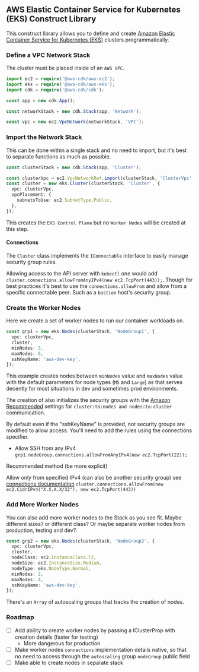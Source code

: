 ## AWS Elastic Container Service for Kubernetes (EKS) Construct Library

This construct library allows you to define and create [Amazon Elastic Container Service for Kubernetes (EKS)](https://aws.amazon.com/eks/) clusters programmatically.

### Define a VPC Network Stack

The cluster must be placed inside of an `AWS VPC`.

```ts
import ec2 = require('@aws-cdk/aws-ec2');
import eks = require('@aws-cdk/aws-eks');
import cdk = require('@aws-cdk/cdk');

const app = new cdk.App();

const networkStack = new cdk.Stack(app, 'Network');

const vpc = new ec2.VpcNetwork(networkStack, 'VPC');
```

### Import the Network Stack

This can be done within a single stack and no need to import, but it's best to separate functions as much as possible.

```ts
const clusterStack = new cdk.Stack(app, 'Cluster');

const clusterVpc = ec2.VpcNetworkRef.import(clusterStack, 'ClusterVpc', vpc.export());
const cluster = new eks.Cluster(clusterStack, 'Cluster', {
  vpc: clusterVpc,
  vpcPlacement: {
    subnetsToUse: ec2.SubnetType.Public,
  },
});
```

This creates the `EKS Control Plane` but no `Worker Nodes` will be created at this step.

#### Connections

The `Cluster` class implements the `IConnectable` interface to easily manage security group rules.

Allowing access to the API server with `kubectl` one would add `cluster.connections.allowFromAnyIPv4(new ec2.TcpPort(443));`. Though for best practices it's best to use the `connections.allowFrom` and allow from a specific connectable peer. Such as a `bastion` host's security group.

### Create the Worker Nodes

Here we create a set of worker nodes to run our container workloads on.

```ts
const grp1 = new eks.Nodes(clusterStack, 'NodeGroup1', {
  vpc: clusterVpc,
  cluster,
  minNodes: 3,
  maxNodes: 6,
  sshKeyName: 'aws-dev-key',
});
```

This example creates nodes between `minNodes` value and `maxNodes` value with the default parameters for node types (`M5` and `Large`) as that serves decently for most situations in dev and sometimes prod environments.

The creation of also initializes the security groups with the [Amazon Recommended](https://docs.aws.amazon.com/eks/latest/userguide/sec-group-reqs.html) settings for `cluster:to:nodes and nodes:to:cluster` communication.

By default even if the "sshKeyName" is provided, not security groups are modified to allow access. You'll need to add the rules using the connections specifier.

- Allow SSH from any IPv4 `grp1.nodeGroup.connections.allowFromAnyIPv4(new ec2.TcpPort(22));`

Recommended method (be more explicit)

Allow only from specified IPv4 (can also be another security group) see [connections documentation](https://awslabs.github.io/aws-cdk/refs/_aws-cdk_aws-ec2.html#connections) `cluster.connections.allowFrom(new ec2.CidrIPv4("X.X.X.X/32"), new ec2.TcpPort(443))`

### Add More Worker Nodes

You can also add more worker nodes to the Stack as you see fit. Maybe different sizes? or different class? Or maybe separate worker nodes from production, testing and dev?.

```ts
const grp2 = new eks.Nodes(clusterStack, 'NodeGroup2', {
  vpc: clusterVpc,
  cluster,
  nodeClass: ec2.InstanceClass.T2,
  nodeSize: ec2.InstanceSize.Medium,
  nodeType: eks.NodeType.Normal,
  minNodes: 2,
  maxNodes: 4,
  sshKeyName: 'aws-dev-key',
});
```

There's an `Array` of autoscaling groups that tracks the creation of nodes.

### Roadmap

- [ ] Add ability to create worker nodes by passing a IClusterProp with creation details (faster for testing)
  - More dangerous for production
- [ ] Make worker nodes `connections` implementation details native, so that no need to access through the `autoscaling` group `nodeGroup` public field
- [ ] Make able to create nodes in separate stack
